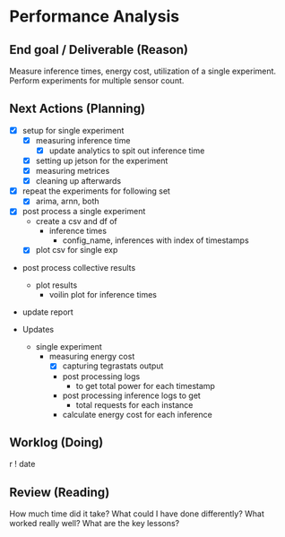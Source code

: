 # Performance Analysis 

## End goal / Deliverable (Reason)

  Measure inference times, energy cost, utilization of a single experiment. 
  Perform experiments for multiple sensor count. 

## Next Actions (Planning)

  * [x] setup for single experiment  
    * [x] measuring inference time 
      * [x] update analytics to spit out inference time
    * [x] setting up jetson for the experiment 
    * [x] measuring metrices 
    * [x] cleaning up afterwards 
   
  * [x] repeat the experiments for following set  
    * [x] arima, arnn, both  
   
  * [x] post process a single experiment 
    * create a csv and df of 
      * inference times
        * config_name, inferences with index of timestamps
    * [x] plot csv for single exp 
    
  * post process collective results  
    * plot results  
      * voilin plot for inference times 
    
  * update report 
  
  * Updates 
    * single experiment 
      * measuring energy cost 
        * [x] capturing tegrastats output 
        * post processing logs 
          * to get total power for each timestamp
        * post processing inference logs to get 
          * total requests for each instance 
        * calculate energy cost for each inference

## Worklog (Doing) 
  r ! date


## Review (Reading)
  How much time did it take? 
  What could I have done differently? 
  What worked really well? 
  What are the key lessons? 
